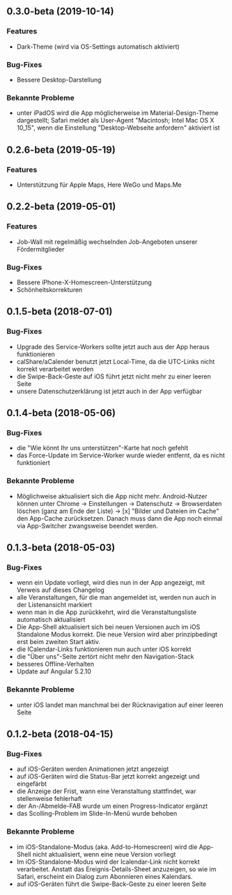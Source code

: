 ## 0.3.0-beta (2019-10-14)

### Features
* Dark-Theme (wird via OS-Settings automatisch aktiviert)

### Bug-Fixes
* Bessere Desktop-Darstellung

### Bekannte Probleme
* unter iPadOS wird die App möglicherweise im Material-Design-Theme dargestellt; Safari meldet als User-Agent "Macintosh; Intel Mac OS X 10_15", wenn die Einstellung "Desktop-Webseite anfordern" aktiviert ist

## 0.2.6-beta (2019-05-19)

### Features
* Unterstützung für Apple Maps, Here WeGo und Maps.Me

## 0.2.2-beta (2019-05-01)

### Features
* Job-Wall mit regelmäßig wechselnden Job-Angeboten unserer Fördermitglieder

### Bug-Fixes
* Bessere iPhone-X-Homescreen-Unterstützung
* Schönheitskorrekturen

## 0.1.5-beta (2018-07-01)

### Bug-Fixes
* Upgrade des Service-Workers sollte jetzt auch aus der App heraus funktionieren
* calShare/aCalender benutzt jetzt Local-Time, da die UTC-Links nicht korrekt verarbeitet werden
* die Swipe-Back-Geste auf iOS führt jetzt nicht mehr zu einer leeren Seite
* unsere Datenschutzerklärung ist jetzt auch in der App verfügbar

## 0.1.4-beta (2018-05-06)

### Bug-Fixes
* die "Wie könnt Ihr uns unterstützen"-Karte hat noch gefehlt
* das Force-Update im Service-Worker wurde wieder entfernt, da es nicht funktioniert

### Bekannte Probleme
* Möglichweise aktualisiert sich die App nicht mehr. Android-Nutzer können unter Chrome -> Einstellungen -> Datenschutz -> Browserdaten löschen (ganz am Ende der Liste) -> \[x] "Bilder und Dateien im Cache" den App-Cache zurücksetzen. Danach muss dann die App noch einmal via App-Switcher zwangsweise beendet werden.

## 0.1.3-beta (2018-05-03)

### Bug-Fixes
* wenn ein Update vorliegt, wird dies nun in der App angezeigt, mit Verweis auf dieses Changelog
* alle Veranstaltungen, für die man angemeldet ist, werden nun auch in der Listenansicht markiert
* wenn man in die App zurückkehrt, wird die Veranstaltungsliste automatisch aktualisiert
* Die App-Shell aktualisiert sich bei neuen Versionen auch im iOS Standalone Modus korrekt. Die neue Version wird aber prinzipbedingt erst beim zweiten Start aktiv.
* die ICalendar-Links funktionieren nun auch unter iOS korrekt
* die "Über uns"-Seite zertört nicht mehr den Navigation-Stack
* besseres Offline-Verhalten
* Update auf Angular 5.2.10

### Bekannte Probleme
* unter iOS landet man manchmal bei der Rücknavigation auf einer leeren Seite

## 0.1.2-beta (2018-04-15)

### Bug-Fixes
* auf iOS-Geräten werden Animationen jetzt angezeigt
* auf iOS-Geräten wird die Status-Bar jetzt korrekt angezeigt und eingefärbt
* die Anzeige der Frist, wann eine Veranstaltung stattfindet, war stellenweise fehlerhaft
* der An-/Abmelde-FAB wurde um einen Progress-Indicator ergänzt
* das Scolling-Problem im Slide-In-Menü wurde behoben

### Bekannte Probleme
* im iOS-Standalone-Modus (aka. Add-to-Homescreen) wird die App-Shell nicht aktualisiert, wenn eine neue Version vorliegt
* Im iOS-Standalone-Modus wird der Icalendar-Link nicht korrekt verarbeitet. Anstatt das Ereignis-Details-Sheet anzuzeigen, so wie im Safari, erscheint ein Dialog zum Abonnieren eines Kalendars.
* auf iOS-Geräten führt die Swipe-Back-Geste zu einer leeren Seite
